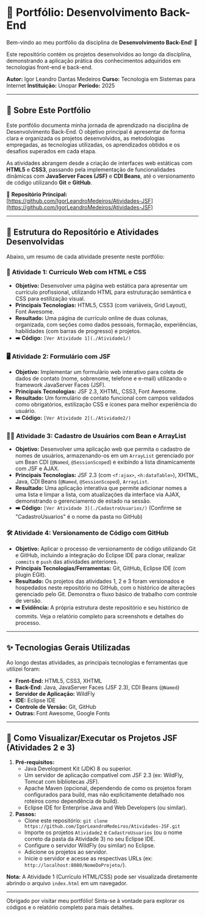 # 🚀 Portfólio: Desenvolvimento Back-End

Bem-vindo ao meu portfólio da disciplina de **Desenvolvimento Back-End**! 🎉

Este repositório contém os projetos desenvolvidos ao longo da disciplina, demonstrando a aplicação prática dos conhecimentos adquiridos em tecnologias front-end e back-end.

**Autor:** Igor Leandro Dantas Medeiros
**Curso:** Tecnologia em Sistemas para Internet
**Instituição:** Unopar
**Período:** 2025

---

## 📖 Sobre Este Portfólio

Este portfólio documenta minha jornada de aprendizado na disciplina de Desenvolvimento Back-End. O objetivo principal é apresentar de forma clara e organizada os projetos desenvolvidos, as metodologias empregadas, as tecnologias utilizadas, os aprendizados obtidos e os desafios superados em cada etapa.

As atividades abrangem desde a criação de interfaces web estáticas com **HTML5** e **CSS3**, passando pela implementação de funcionalidades dinâmicas com **JavaServer Faces (JSF)** e **CDI Beans**, até o versionamento de código utilizando **Git** e **GitHub**.

🔗 **Repositório Principal:** [https://github.com/IgorLeandroMedeiros/Atividades-JSF](https://github.com/IgorLeandroMedeiros/Atividades-JSF)

---

## 📂 Estrutura do Repositório e Atividades Desenvolvidas

Abaixo, um resumo de cada atividade presente neste portfólio:

### 📝 Atividade 1: Currículo Web com HTML e CSS
* **Objetivo:** Desenvolver uma página web estática para apresentar um currículo profissional, utilizando HTML para estruturação semântica e CSS para estilização visual.
* **Principais Tecnologias:** HTML5, CSS3 (com variáveis, Grid Layout), Font Awesome.
* **Resultado:** Uma página de currículo online de duas colunas, organizada, com seções como dados pessoais, formação, experiências, habilidades (com barras de progresso) e projetos.
* **➡️ Código:** `[Ver Atividade 1](./Atividade1/)`

### 🖥️ Atividade 2: Formulário com JSF
* **Objetivo:** Implementar um formulário web interativo para coleta de dados de contato (nome, sobrenome, telefone e e-mail) utilizando o framework JavaServer Faces (JSF).
* **Principais Tecnologias:** JSF 2.3, XHTML, CSS3, Font Awesome.
* **Resultado:** Um formulário de contato funcional com campos validados como obrigatórios, estilização CSS e ícones para melhor experiência do usuário.
* **➡️ Código:** `[Ver Atividade 2](./Atividade2/)`

### 🧑‍💻 Atividade 3: Cadastro de Usuários com Bean e ArrayList
* **Objetivo:** Desenvolver uma aplicação web que permita o cadastro de nomes de usuários, armazenando-os em um `ArrayList` gerenciado por um Bean CDI (`@Named`, `@SessionScoped`) e exibindo a lista dinamicamente com JSF e AJAX.
* **Principais Tecnologias:** JSF 2.3 (com `<f:ajax>`, `<h:dataTable>`), XHTML, Java, CDI Beans (`@Named`, `@SessionScoped`), `ArrayList`.
* **Resultado:** Uma aplicação interativa que permite adicionar nomes a uma lista e limpar a lista, com atualizações da interface via AJAX, demonstrando o gerenciamento de estado na sessão.
* **➡️ Código:** `[Ver Atividade 3](./CadastroUsuarios/)` (Confirme se "CadastroUsuarios" é o nome da pasta no GitHub)

### 🛠️ Atividade 4: Versionamento de Código com GitHub
* **Objetivo:** Aplicar o processo de versionamento de código utilizando Git e GitHub, incluindo a integração do Eclipse IDE para clonar, realizar `commits` e `push` das atividades anteriores.
* **Principais Tecnologias/Ferramentas:** Git, GitHub, Eclipse IDE (com plugin EGit).
* **Resultado:** Os projetos das atividades 1, 2 e 3 foram versionados e hospedados neste repositório no GitHub, com o histórico de alterações gerenciado pelo Git. Demonstra o fluxo básico de trabalho com controle de versão.
* **➡️ Evidência:** A própria estrutura deste repositório e seu histórico de commits. Veja o relatório completo para screenshots e detalhes do processo.

---

## ✨ Tecnologias Gerais Utilizadas
Ao longo destas atividades, as principais tecnologias e ferramentas que utilizei foram:

* **Front-End:** HTML5, CSS3, XHTML
* **Back-End:** Java, JavaServer Faces (JSF 2.3), CDI Beans (`@Named`)
* **Servidor de Aplicação:** WildFly
* **IDE:** Eclipse IDE
* **Controle de Versão:** Git, GitHub
* **Outras:** Font Awesome, Google Fonts

---

## 🚀 Como Visualizar/Executar os Projetos JSF (Atividades 2 e 3)

1.  **Pré-requisitos:**
    * Java Development Kit (JDK) 8 ou superior.
    * Um servidor de aplicação compatível com JSF 2.3 (ex: WildFly, Tomcat com bibliotecas JSF).
    * Apache Maven (opcional, dependendo de como os projetos foram configurados para build, mas não explicitamente detalhado nos roteiros como dependência de build).
    * Eclipse IDE for Enterprise Java and Web Developers (ou similar).
2.  **Passos:**
    * Clone este repositório: `git clone https://github.com/IgorLeandroMedeiros/Atividades-JSF.git`
    * Importe os projetos `Atividade2` e `CadastroUsuarios` (ou o nome correto da pasta da Atividade 3) no seu Eclipse IDE.
    * Configure o servidor WildFly (ou similar) no Eclipse.
    * Adicione os projetos ao servidor.
    * Inicie o servidor e acesse as respectivas URLs (ex: `http://localhost:8080/NomeDoProjeto/`).

**Nota:** A Atividade 1 (Currículo HTML/CSS) pode ser visualizada diretamente abrindo o arquivo `index.html` em um navegador.

---

Obrigado por visitar meu portfólio! Sinta-se à vontade para explorar os códigos e o relatório completo para mais detalhes.
